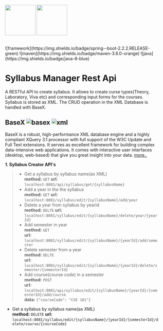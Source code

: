 <a href="https://spring.io/projects/spring-boot"><img src="https://spring.io/images/spring-initializr-4291cc0115eb104348717b82161a81de.svg" height="100px" /></a>
<a href="https://basex.org/"><img src="https://basex.org/images/basex.svg" height="100px" /></a>

<br/>
![framework](https://img.shields.io/badge/spring--boot-2.2.2.RELEASE-green) ![maven](https://img.shields.io/badge/maven-3.6.0-orange)  ![java](https://img.shields.io/badge/java-8-blue) 

# Syllabus Manager Rest Api  
A RESTful API to create syllabus. It allows to create curse types(Theory, Laboratory, Viva etc) and corresponding input forms for the courses. Syllabus is stored as XML. The CRUD operation in the XML Database is handled with BaseX.

## BaseX ![basex](https://img.shields.io/badge/basex-9.0-red) ![xml](https://img.shields.io/badge/-XML-red)
BaseX is a robust, high-performance XML database engine and a highly compliant XQuery 3.1 processor with full support of the W3C Update and Full Text extensions. It serves as excellent framework for building complex data-intensive web applications.
It comes with interactive user interfaces (desktop, web-based) that give you great insight into your data. <a href="https://basex.org/">more..</a>

<b>1. Syllabus Creator API's</b>  
>- Get a syllabus by syllabus name(as XML)  
    **method:** `GET` 
    **url:** `localhost:8081/api/syllabus/get/{syllabusName}` 
>- Add a year in the the syllabus  
    **method:** `GET` 
    **url:** `localhost:8081/syllabus/edit/{syllabusName}/add/year` 
>- Delete a year from syllabus by yearId  
    **method:** `DELTE` 
    **url:** `localhost:8081/syllabus/edit/{syllabusName}/delete/year/{yearId}`
>- Add semester in year  
    **method:** `GET`   
    **url:** `localhost:8081/syllabus/edit/{syllabusName}/{yearId}/add/semester` 
>- Delete semester from a year  
    **method:** `DELTE`   
    **url:** `localhost:8081/syllabus/edit/{syllabusName}/{yearId}/delete/semester/{semesterId}`   
>- Add course(course code) in a semester  
**method:** `POST`   
**url:** `localhost:8081/api/syllabus/edit/{syllabusName}/{yearId}/{semesterId}/add/course`  
 **data:** `{"courseCode": "CSE 101"}`
- Get a syllabus by syllabus name(as XML)  
    **method:** `DELETE` 
    **url:** `localhost:8081/syllabus/edit/{syllabusName}/{yearId}/{semesterId}/delete/course/{courseCode}` 

    

